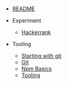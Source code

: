 - [README](README.md)

- Experiment
  - [Hackerrank](experiment/01-hackerrank-platform/hackerrank.md)

- Tooling
  - [Starting with git](tooling/git/01-git/starting_with_git.md)
  - [Git](tooling/git/git.md)
  - [Npm Basics](tooling/npm/01-npm/npm-basics.md)
  - [Tooling](tooling/tooling.md)
